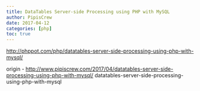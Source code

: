 ```yaml
---
title: DataTables Server-side Processing using PHP with MySQL
author: PipisCrew
date: 2017-04-12
categories: [php]
toc: true
---
```


http://phppot.com/php/datatables-server-side-processing-using-php-with-mysql/

origin - http://www.pipiscrew.com/2017/04/datatables-server-side-processing-using-php-with-mysql/ datatables-server-side-processing-using-php-with-mysql